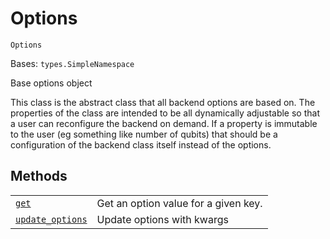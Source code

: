 # Options

<span id="undefined" />

`Options`

Bases: `types.SimpleNamespace`

Base options object

This class is the abstract class that all backend options are based on. The properties of the class are intended to be all dynamically adjustable so that a user can reconfigure the backend on demand. If a property is immutable to the user (eg something like number of qubits) that should be a configuration of the backend class itself instead of the options.

## Methods

|                                                                                                                                               |                                      |
| --------------------------------------------------------------------------------------------------------------------------------------------- | ------------------------------------ |
| [`get`](qiskit.providers.Options.get#qiskit.providers.Options.get "qiskit.providers.Options.get")                                             | Get an option value for a given key. |
| [`update_options`](qiskit.providers.Options.update_options#qiskit.providers.Options.update_options "qiskit.providers.Options.update_options") | Update options with kwargs           |
